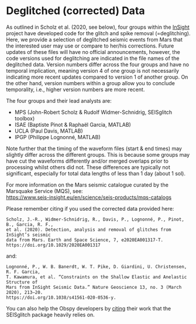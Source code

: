 # Deglitched (corrected) Data


As outlined in Scholz et al. (2020, see below), four groups within the [InSight](https://mars.nasa.gov/insight/) project 
have developed code for the glitch and spike removal (=deglitching).
Here, we provide a selection of deglitched seismic events from Mars that the interested user may use or compare to her/his corrections.
Future updates of these files will have no official announcements, however, the code versions used for deglitching are 
indicated in the file names of the deglitched data. Version numbers differ across the four groups and have no temporal
implication, meaning version 4 of one group is not necessarily indicating more recent updates compared to version 1 of another group.
On the other hand, version numbers within a group allow you to conclude temporality, i.e., higher version numbers are more recent.


The four groups and their lead analysts are:
- MPS (John-Robert Scholz & Rudolf Widmer-Schnidrig, SEISglitch toolbox)
- ISAE (Baptiste Pinot & Raphaël Garcia, MATLAB)
- UCLA (Paul Davis, MATLAB)
- IPGP (Philippe Lognonné, MATLAB)


Note further that the timing of the waveform files (start & end times) may slightly differ across the different groups.
This is because some groups may have cut the waveforms differently and/or merged overlaps prior to processing whilst others did not. 
These differences are typically not significant, especially for total data lengths of less than 1 day (about 1 sol).

For more information on the Mars seismic catalogue curated by the Marsquake Service (MQS), see:  
https://www.seis-insight.eu/en/science/seis-products/mqs-catalogs

Please remember citing if you used the corrected data provided here:

    Scholz, J.‐R., Widmer‐Schnidrig, R., Davis, P., Lognonné, P., Pinot, B., Garcia, R. F., 
    et al. (2020). Detection, analysis and removal of glitches from InSight’s seismic 
    data from Mars. Earth and Space Science, 7, e2020EA001317‐T. 
    https://doi.org/10.1029/2020EA001317

and:

    Lognonné, P., W. B. Banerdt, W. T. Pike, D. Giardini, U. Christensen, R. F. Garcia, 
    T. Kawamura, et al. “Constraints on the Shallow Elastic and Anelastic Structure of
    Mars from InSight Seismic Data.” Nature Geoscience 13, no. 3 (March 2020), 213–20. 
    https://doi.org/10.1038/s41561-020-0536-y.

You can also help the Obspy developers by [citing](https://github.com/obspy/obspy/wiki#acknowledging) their work that the SEISglitch package heavily relies on.